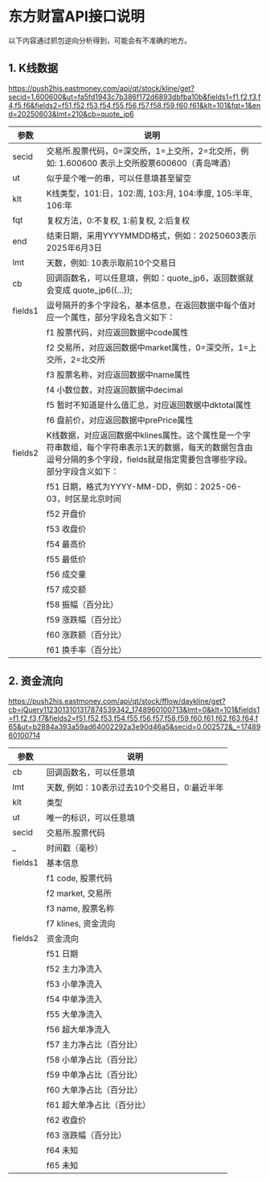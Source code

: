 # 东方财富API接口说明

以下内容通过抓包逆向分析得到，可能会有不准确的地方。

## 1. K线数据
https://push2his.eastmoney.com/api/qt/stock/kline/get?secid=1.600600&ut=fa5fd1943c7b386f172d6893dbfba10b&fields1=f1,f2,f3,f4,f5,f6&fields2=f51,f52,f53,f54,f55,f56,f57,f58,f59,f60,f61&klt=101&fqt=1&end=20250603&lmt=210&cb=quote_jp6

| 参数 | 说明 |
|------|------|
|secid | 交易所.股票代码，0=深交所，1=上交所，2=北交所，例如: 1.600600 表示上交所股票600600（青岛啤酒） |
|ut    | 似乎是个唯一的串，可以任意填甚至留空 |
|klt   | K线类型，101:日，102:周, 103:月, 104:季度, 105:半年, 106:年 |
|fqt   | 复权方法，0:不复权, 1:前复权, 2:后复权 |
|end   | 结束日期，采用YYYYMMDD格式，例如：20250603表示2025年6月3日 |
|lmt   | 天数，例如: 10表示取前10个交易日 |
|cb    | 回调函数名，可以任意填，例如：quote_jp6，返回数据就会变成 quote_jp6({...}); |
| fields1 | 逗号隔开的多个字段名，基本信息，在返回数据中每个值对应一个属性，部分字段名含义如下：|
|      | f1 股票代码，对应返回数据中code属性 |
|      | f2 交易所，对应返回数据中market属性，0=深交所，1=上交所，2=北交所 |
|      | f3 股票名称，对应返回数据中name属性 |
|      | f4 小数位数，对应返回数据中decimal |
|      | f5 暂时不知道是什么值汇总，对应返回数据中dktotal属性 |
|      | f6 盘前价，对应返回数据中prePrice属性 |
| fields2 | K线数据，对应返回数据中klines属性。这个属性是一个字符串数组，每个字符串表示1天的数据，每天的数据包含由逗号分隔的多个字段，fields就是指定需要包含哪些字段。部分字段含义如下： |
|      | f51 日期，格式为YYYY-MM-DD，例如：2025-06-03，时区是北京时间 |
|      | f52 开盘价 |
|      | f53 收盘价 |
|      | f54 最高价 |
|      | f55 最低价 |
|      | f56 成交量 |
|      | f57 成交额 |
|      | f58 振幅（百分比） |
|      | f59 涨跌幅（百分比） |
|      | f60 涨跌额（百分比） |
|      | f61 换手率（百分比） |


## 2. 资金流向

https://push2his.eastmoney.com/api/qt/stock/fflow/daykline/get?cb=jQuery1123013101317874539342_1748960100713&lmt=0&klt=101&fields1=f1,f2,f3,f7&fields2=f51,f52,f53,f54,f55,f56,f57,f58,f59,f60,f61,f62,f63,f64,f65&ut=b2884a393a59ad64002292a3e90d46a5&secid=0.002572&_=1748960100714

| 参数 | 说明 |
|------|------|
| cb   | 回调函数名，可以任意填 |
| lmt  | 天数, 例如：10表示过去10个交易日，0:最近半年 |
| klt  | 类型 |
| ut   | 唯一的标识，可以任意填 |
| secid | 交易所.股票代码 |
| _    | 时间戳（毫秒） |
| fields1 | 基本信息 |
|      | f1 code, 股票代码 |
|      | f2 market, 交易所 |
|      | f3 name, 股票名称 |
|      | f7 klines, 资金流向 |
| fields2 | 资金流向 |
|      | f51 日期 |
|      | f52 主力净流入 |
|      | f53 小单净流入 |
|      | f54 中单净流入 |
|      | f55 大单净流入 |
|      | f56 超大单净流入 |
|      | f57 主力净占比（百分比） |
|      | f58 小单净占比（百分比） |
|      | f59 中单净占比（百分比） |
|      | f60 大单净占比（百分比） |
|      | f61 超大单净占比（百分比） |
|      | f62 收盘价 |
|      | f63 涨跌幅（百分比） |
|      | f64 未知 |
|      | f65 未知 |

